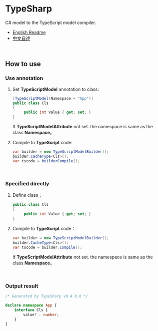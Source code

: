 # TypeSharp

C# model to the TypeScript model compiler.

- [English Readme](https://github.com/zmjack/TypeSharp/blob/master/README.md)
- [中文自述](https://github.com/zmjack/TypeSharp/blob/master/README.cn.md)

<br/>

## How to use

### Use annotation

1. Set **TypeScriptModel** annotation to class:

   ```C#
   [TypeScriptModel(Namespace = "App")]
   public class Cls
   {
        public int Value { get; set; }
   }
   ```

   If **TypeScriptModelAttribute** not set. the namespace is same as the class **Namespace**。

2. Compile to **TypeScript** code:

   ```C#
   var builder = new TypeScriptModelBuilder();
   builder.CacheType<Cls>();
   var tscode = builderCompile();
   ```


<br/>

### Specified directly

1. Define class：

   ```C#
   public class Cls
   {
        public int Value { get; set; }
   }
   ```

2. Compile to **TypeScript** code：

   ```C#
   var builder = new TypeScriptModelBuilder();
   builder.CacheType<Cls>();
   var tscode = builder.Compile();
   ```

   If **TypeScriptModelAttribute** not set. the namespace is same as the class **Namespace**。

<br/>

### Output result

```typescript
/* Generated by TypeSharp v0.4.0.0 */

declare namespace App {
    interface Cls {
        value? : number;
    }
}
```


